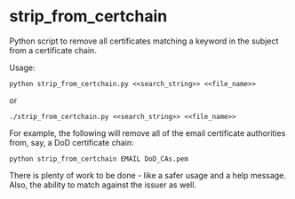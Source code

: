 # strip_from_certchain
Python script to remove all certificates matching a keyword in the subject from a certificate chain.

Usage: 

    python strip_from_certchain.py <<search_string>> <<file_name>>
    
or

    ./strip_from_certchain.py <<search_string>> <<file_name>>
    
For example, the following will remove all of the email certificate authorities from, say, a DoD certificate chain:

    python strip_from_certchain EMAIL DoD_CAs.pem

There is plenty of work to be done - like a safer usage and a help message.  Also, the ability to match against the issuer as well.
